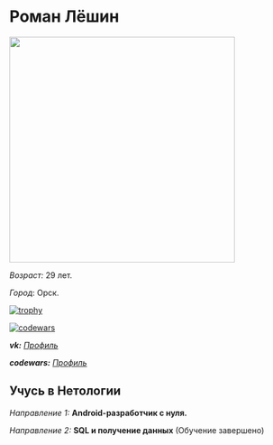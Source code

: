 # Роман Лёшин
[<img src="https://sun9-66.userapi.com/impg/c857124/v857124214/1a70e1/9HfjWipuhxc.jpg?size=827x1063&quality=96&sign=eeb81ce9cc2f1966df1653add62c6fd0&type=album)" width="400"/>](https://sun9-66.userapi.com/impg/c857124/v857124214/1a70e1/9HfjWipuhxc.jpg?size=827x1063&quality=96&sign=eeb81ce9cc2f1966df1653add62c6fd0&type=album)

_Возраст:_ 29 лет.

_Город_: Орск.

[![trophy](https://github-profile-trophy.vercel.app/?username=ryo-ma&theme=onedark)](https://github.com/ryo-ma/github-profile-trophy)

[![codewars](https://www.codewars.com/users/vOrzee/badges/large?theme=light)](https://www.codewars.com/users/vOrzee)

**_vk:_** [_Профиль_](https://vk.com/vorzee)

**_codewars:_** [_Профиль_](https://www.codewars.com/users/vOrzee)

## Учусь в Нетологии

_Направление 1:_ **Android-разработчик с нуля.**

_Направление 2:_ **SQL и получение данных** (Обучение завершено)

